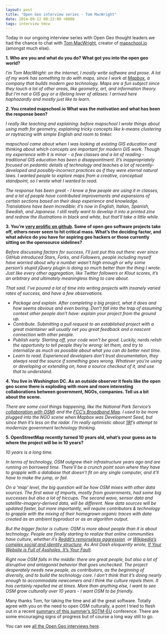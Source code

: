 ```yaml
--- 
layout: post
title: "Open Geo interview series - Tom MacWright"
date: 2014-09-12 00:22:00 +0000
tags: interview tmcw
---
```

Today in our ongoing interview series with Open Geo thought leaders we had the chance to chat with [Tom MacWright](https://twitter.com/tmcw), creator of [mapschool.io](http://mapschool.io/) (amongst much else). 

**1\. Who are you and what do you do? What got you into the open geo world?**

_I’m Tom MacWright: on the internet, I mostly write software and prose. A lot of my work has something to do with maps, since I work at [Mapbox](https://www.mapbox.com/), a company that builds modern geo technology. Maps are a fun subject since they touch a lot of other areas, like geometry, art, and information theory. But I’m not a GIS guy or a lifelong lover of atlases: I arrived here haphazardly and mostly just like to learn._

**2\. You created mapschool.io What was the motivation and what has been the response been?**

_I really like teaching and explaining: before mapschool I wrote things about using math for geometry, explaining tricky concepts like k-means clustering or raytracing with simple English and room to tinker._

_mapschool came about when I was looking at existing GIS education and thinking about which concepts are important for modern GIS work. Though my experience with it is minor - a few classes and a lot of reading - traditional GIS education has been a disappointment. It’s inappropriately focused on pedantic details of technology and teaches a lot of recently-developed and possibly-incorrect practices as if they were eternal natural laws. I wanted people to explore maps from a creative, conceptual standpoint, so I wrote what I wanted to read._

_The response has been great - I know a few people are using it in classes, and a lot of people have contributed improvements and expansions of certain sections based on their deep experience and knowledge. Translations have been incredible: it’s now in English, Italian, Spanish, Swedish, and Japanese. I still really want to develop it into a printed zine and redraw the illustrations in black and white, but that’ll take a little while._

**3\. You’re [very prolific on github](https://github.com/tmcw). Some of open geo software projects take off, others never seem to hit critical mass. What’s the deciding factor, and what advice do you have for aspiring geo hackers or those currently sitting on the opensource sidelines?**

_Before discussing factors for success, I’ll just put this out there: ever since GitHub introduced Stars, Forks, and Followers, people including myself have worried about why a number wasn’t high enough or why some person’s stupid jQuery plugin is doing so much better than the thing I wrote. Just like every other aggregation, like Twitter followers or Klout scores, it’s an arbitrary and ultimately meaningless thing to care about._

_That said. I’ve poured a lot of time into writing projects with insanely varied rates of success, and have a few observations._

*   _<span>Package and explain. After completing a big project, what it does and how seems obvious and even boring. Don’t fall into the trap of assuming context other people don’t have: explain your project from the ground up.</span>_
*   _<span>Contribute. Submitting a pull request to an established project with a great maintainer will usually net you great feedback and a nascent connection with other people.</span>_
*   _<span>Publish early. Starting off, your code won’t be good. Luckily, nerds relish the opportunity to tell people they’re wrong: let them, and try to internalize as much as possible about what you can do better next time.</span>_
*   _<span></span>Learn to read. Experienced developers don’t trust documentation, they always read the source if something goes wrong. Whatever you’re using or developing or extending on, have a source checkout of it, and use that to understand._

**<span class="im">4\. You live in Washington DC. As an outside observer it feels like the open geo scene there is exploding with more and more interesting collaborations between government, NGOs, companies. Tell us a bit about the scene.</span>**

_There are some cool things happening, like the National Park Service’s [collaboration with OSM](http://www.nps.gov/npmap/slides/nps-and-osm/#1)) and the [FCC’s Broadband Map](http://www.broadbandmap.gov/). I used to be more plugged into the NGO scene when Mapbox was Development Seed, but since then it’s less on the radar. I’m really optimistic about [18f](https://18f.gsa.gov/)’s attempt to modernize government technology thinking._

**5\. OpenStreetMap recently turned 10 years old, what’s your guess as to where the project will be in 10 years?**

_10 years is a long time._

_In terms of technology, OSM outgrew their infrastructure years ago and are running on borrowed time. There’ll be a crunch point soon where they have to grapple with a database that doesn’t fit on any single computer, and it’ll have to make the jump, or fail._

_On a ‘map’ level, the big question will be how OSM mixes with other data sources. The first wave of imports, mostly from governments, had some big successes but also a lot of hiccups. The second wave, sensor data and satellite-imagery-derived data, will be different. New data sources will be updated faster, but more importantly, will require contributors & technology to grapple with the mixing of their homegrown organic traces with data created as an ambient byproduct or as an algorithm output._

_But the bigger factor is culture: OSM is more about people than it is about technology. People are finally starting to realize that online communities have culture, whether it’s [Reddit’s remorseless aggression](http://www.theverge.com/2014/9/8/6121363/reddit-is-a-failed-state)  or [Wikipedia’s complex social and identity structure](http://wikipediocracy.com/2014/08/26/why-women-have-no-time-for-wikipedia/). As Anil Dash eloquently wrote, [If Your Website is Full of Assholes, It’s Your Fault](http://dashes.com/anil/2011/07/if-your-websites-full-of-assholes-its-your-fault.html)._

_Right now OSM falls in the middle: there are great people, but also a lot of disruptive and antagonist behavior that goes unchecked. The project desperately needs new people, as contributors, as the beginning of diversity, and to build the technology core. I don’t think that it’s doing nearly enough to accommodate newcomers and I think the culture repels them. It has certainly repelled me at times. More than anything else, I want to see OSM grow culturally over 10 years - I want OSM to be friendly._

Many thanks Tom, for taking the time and all the great software. Totally agree with you on the need to open OSM culturally, a point I tried to flesh out in a recent [summary of this summer’s SOTM-EU](http://tech.eu/features/2065/openstreetmap/) conference. There are some encouraging signs of progress but of course a long way still to go. 

<span>You can see </span>[all the Open Geo interviews here](http://blog.opencagedata.com/tagged/interview)<span>. </span>